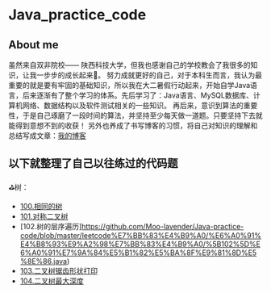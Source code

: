 # Java_practice_code
## About me
虽然来自双非院校—— 陕西科技大学，但我也感谢自己的学校教会了我很多的知识，让我一步步的成长起来🎈。
努力成就更好的自己，对于本科生而言，我认为最重要的就是要有牢固的基础知识，所以我在大二暑假行动起来，开始自学Java语言，后来逐渐有了整个学习的体系。先后学习了：Java语言、MySQL数据库、计算机网络、数据结构以及软件测试相关的一些知识。
再后来，意识到算法的重要性，于是自己琢磨了一段时间的算法，并坚持至少每天做一道题。只要坚持下去就能得到意想不到的收获！
另外也养成了书写博客的习惯，将自己对知识的理解和总结写成文章：[我的博客](https://blog.csdn.net/Moo_Lavender)

  
## 以下就整理了自己以往练过的代码题
⛳树：
- [100.相同的树](https://github.com/Moo-lavender/Java-practice-code/blob/master/leetcode%E7%BB%83%E4%B9%A0/%E6%A0%91%E4%B8%93%E9%A2%98%E7%BB%83%E4%B9%A0/%5B100%5D%E7%9B%B8%E5%90%8C%E7%9A%84%E6%A0%91.java)
- [101.对称二叉树](https://github.com/Moo-lavender/Java-practice-code/blob/master/leetcode%E7%BB%83%E4%B9%A0/%E6%A0%91%E4%B8%93%E9%A2%98%E7%BB%83%E4%B9%A0/%5B101%5D%E5%AF%B9%E7%A7%B0%E4%BA%8C%E5%8F%89%E6%A0%91.java)
- [102.树的层序遍历]https://github.com/Moo-lavender/Java-practice-code/blob/master/leetcode%E7%BB%83%E4%B9%A0/%E6%A0%91%E4%B8%93%E9%A2%98%E7%BB%83%E4%B9%A0/%5B102%5D%E6%A0%91%E7%9A%84%E5%B1%82%E5%BA%8F%E9%81%8D%E5%8E%86.java)
- [103.二叉树锯齿形状打印](https://github.com/Moo-lavender/Java-practice-code/blob/master/leetcode%E7%BB%83%E4%B9%A0/%E6%A0%91%E4%B8%93%E9%A2%98%E7%BB%83%E4%B9%A0/%5B103%5D%E4%BA%8C%E5%8F%89%E6%A0%91%E9%94%AF%E9%BD%BF%E5%BD%A2%E7%8A%B6%E6%89%93%E5%8D%B0.java)
- [104.二叉树最大深度](https://github.com/Moo-lavender/Java-practice-code/blob/master/leetcode%E7%BB%83%E4%B9%A0/%E6%A0%91%E4%B8%93%E9%A2%98%E7%BB%83%E4%B9%A0/%5B104%5D%E4%BA%8C%E5%8F%89%E6%A0%91%E7%9A%84%E6%9C%80%E5%A4%A7%E6%B7%B1%E5%BA%A6.java)


